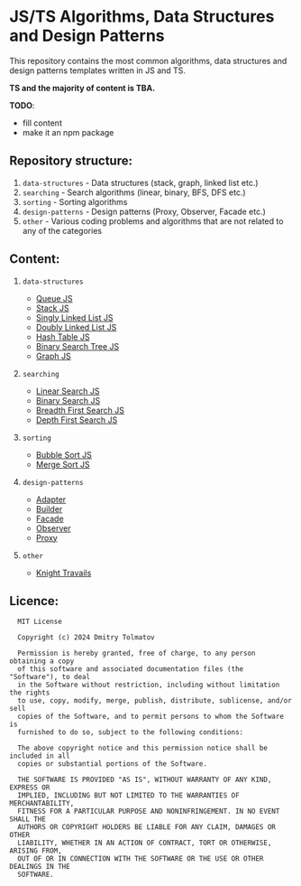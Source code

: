 # JS/TS Algorithms, Data Structures and Design Patterns

This repository contains the most common algorithms, data structures and design patterns templates written in JS and TS.

**TS and the majority of content is TBA.**

**TODO**:
   * fill content
   * make it an npm package


## Repository structure:
1. <code>data-structures</code> - Data structures (stack, graph, linked list etc.)
2. <code>searching</code> - Search algorithms (linear, binary, BFS, DFS etc.)
3. <code>sorting</code> - Sorting algorithms
4. <code>design-patterns</code> - Design patterns (Proxy, Observer, Facade etc.)
5. <code>other</code> - Various coding problems and algorithms that are not related to any of the categories 

## Content:
1. <code>data-structures</code>
    * [Queue JS](https://github.com/incandesc3nce/JS-TS-Algorithms-and-Patterns/blob/main/data-structures/queue/queue.js)
    * [Stack JS](https://github.com/incandesc3nce/JS-TS-Algorithms-and-Patterns/blob/main/data-structures/stack/stack.js)
    * [Singly Linked List JS](https://github.com/incandesc3nce/JS-TS-Algorithms-and-Patterns/blob/main/data-structures/singly-linked-list/singlyLinkedList.js)
    * [Doubly Linked List JS](https://github.com/incandesc3nce/JS-TS-Algorithms-and-Patterns/blob/main/data-structures/doubly-linked-list/doublyLinkedList.js)
    * [Hash Table JS](https://github.com/incandesc3nce/JS-TS-Algorithms-and-Patterns/blob/main/data-structures/hash-map/hashMap.js)
    * [Binary Search Tree JS](https://github.com/incandesc3nce/JS-TS-Algorithms-and-Patterns/blob/main/data-structures/binary-search-tree/binarySearchTree.js)
    * [Graph JS](https://github.com/incandesc3nce/JS-TS-Algorithms-and-Patterns/blob/main/data-structures/graph/graph.js)

2. <code>searching</code>
    * [Linear Search JS](https://github.com/incandesc3nce/JS-TS-Algorithms-and-Patterns/blob/main/searching/linear-search/linearSearch.js)
    * [Binary Search JS](https://github.com/incandesc3nce/JS-TS-Algorithms-and-Patterns/blob/main/searching/binary-search/binarySearch.js)
    * [Breadth First Search JS](https://github.com/incandesc3nce/JS-TS-Algorithms-and-Patterns/blob/main/searching/breadth-first-search/bfs.js)
    * [Depth First Search JS](https://github.com/incandesc3nce/JS-TS-Algorithms-and-Patterns/blob/main/searching/depth-first-search/dfs.js)

3. <code>sorting</code>
    * [Bubble Sort JS](https://github.com/incandesc3nce/JS-TS-Algorithms-and-Patterns/blob/main/sorting/bubbleSort/bubbleSort.js)
    * [Merge Sort JS](https://github.com/incandesc3nce/JS-TS-Algorithms-and-Patterns/blob/main/sorting/mergeSort/mergeSort.js)

4. <code>design-patterns</code>
    * [Adapter](https://github.com/incandesc3nce/JS-TS-Algorithms-and-Patterns/tree/main/design-patterns/adapter)
    * [Builder](https://github.com/incandesc3nce/JS-TS-Algorithms-and-Patterns/tree/main/design-patterns/builder)
    * [Facade](https://github.com/incandesc3nce/JS-TS-Algorithms-and-Patterns/tree/main/design-patterns/facade)
    * [Observer](https://github.com/incandesc3nce/JS-TS-Algorithms-and-Patterns/tree/main/design-patterns/observer)
    * [Proxy](https://github.com/incandesc3nce/JS-TS-Algorithms-and-Patterns/tree/main/design-patterns/proxy)

5. <code>other</code>
    * [Knight Travails](https://github.com/incandesc3nce/JS-TS-Algorithms-and-Patterns/blob/main/other/knightTravails/knightMoves.js)

## Licence:
      MIT License

      Copyright (c) 2024 Dmitry Tolmatov
      
      Permission is hereby granted, free of charge, to any person obtaining a copy
      of this software and associated documentation files (the "Software"), to deal
      in the Software without restriction, including without limitation the rights
      to use, copy, modify, merge, publish, distribute, sublicense, and/or sell
      copies of the Software, and to permit persons to whom the Software is
      furnished to do so, subject to the following conditions:
      
      The above copyright notice and this permission notice shall be included in all
      copies or substantial portions of the Software.
      
      THE SOFTWARE IS PROVIDED "AS IS", WITHOUT WARRANTY OF ANY KIND, EXPRESS OR
      IMPLIED, INCLUDING BUT NOT LIMITED TO THE WARRANTIES OF MERCHANTABILITY,
      FITNESS FOR A PARTICULAR PURPOSE AND NONINFRINGEMENT. IN NO EVENT SHALL THE
      AUTHORS OR COPYRIGHT HOLDERS BE LIABLE FOR ANY CLAIM, DAMAGES OR OTHER
      LIABILITY, WHETHER IN AN ACTION OF CONTRACT, TORT OR OTHERWISE, ARISING FROM,
      OUT OF OR IN CONNECTION WITH THE SOFTWARE OR THE USE OR OTHER DEALINGS IN THE
      SOFTWARE.
